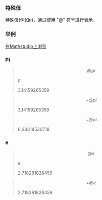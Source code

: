 ### 特殊值
特殊值(例如$\pi$)，通过使用 "@" 符号进行表示。

### 举例
[在Mathstudio上浏览](http://mathstud.io/?input[0]=QHBp&input[1]=K0BwaQ%3D%3D&input[2]=KygyQHBpKQ%3D%3D&input[3]=QGU%3D&input[4]=K0Bl&input[5]=QGdhbW1h&input[6]=K0BnYW1tYQ%3D%3D&input[7]=QHRhdQ%3D%3D&input[8]=K0B0YXU%3D&input[9]=QGk%3D&input[10]=c3FydCgtMSk%3D&input[11]=YWJzKDMrMkBpKQ%3D%3D&input[12]=M0BFNQ%3D%3D&input[13]=MTJARS02&input[14]=c2luKDMwQGQp&input[15]=Y29zKDQ1QGQp&input[16]=MzYwQGQ%3D&input[17]=QGluZg%3D%3D&input[18]=QENvbXBsZXhJbmZpbml0eQ%3D%3D&input[19]=QEluZGV0ZXJtaW5hdGU%3D)

### Pi
> ```math
> @pi
> ```
>
> $\pi$
>
> 3.14159265359

> ```math
> +@pi
> ```
>
> $3.14159265359$

> ```math
> +@pi
> ```
>
> $6.28318530718$

### e
> ```math
> @e
> ```
>
> $e$
>
> 2.718281828459

> ```math
> +@e
> ```
>
> $2.718281828459$